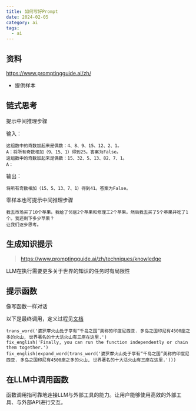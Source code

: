 ```yaml
---
title: 如何写好Prompt
date: 2024-02-05
category: ai
tags:
  - ai
---
```


<!-- more -->

## 资料

https://www.promptingguide.ai/zh/

- 提供样本

## **链式思考**

提示中间推理步骤

输入：
```
这组数中的奇数加起来是偶数：4、8、9、15、12、2、1。
A：将所有奇数相加（9、15、1）得到25。答案为False。
这组数中的奇数加起来是偶数：15、32、5、13、82、7、1。
A：
```

输出：
```
将所有奇数相加（15、5、13、7、1）得到41。答案为False。

```

零样本也可提示中间推理步骤

```
我去市场买了10个苹果。我给了邻居2个苹果和修理工2个苹果。然后我去买了5个苹果并吃了1个。我还剩下多少苹果？
让我们逐步思考。
```

## 生成知识提示

> https://www.promptingguide.ai/zh/techniques/knowledge

LLM在执行需要更多关于世界的知识的任务时有局限性

## 提示函数

像写函数一样对话

以下是最终调用，定义过程见[文档](https://www.promptingguide.ai/zh/applications/pf)
```
trans_word('婆罗摩火山处于享有“千岛之国”美称的印度尼西亚. 多岛之国印尼有4500座之多的火山, 世界著名的十大活火山有三座在这里.')
fix_english('Finally, you can run the function independently or chain them together.')
fix_english(expand_word(trans_word('婆罗摩火山处于享有“千岛之国”美称的印度尼西亚. 多岛之国印尼有4500座之多的火山, 世界著名的十大活火山有三座在这里.')))
```

## 在LLM中调用函数

函数调用指可靠地连接LLM与外部工具的能力。让用户能够使用高效的外部工具、与外部API进行交互。